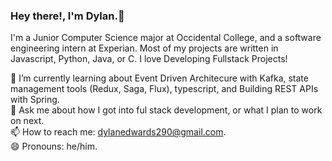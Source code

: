 ### Hey there!, I'm Dylan.👋

I'm a Junior Computer Science major at Occidental College, and a software engineering intern at Experian. Most of my projects are written in Javascript, Python, Java, or C. I love Developing Fullstack Projects!    
    
🌱 I’m currently learning about Event Driven Architecure with Kafka, state management tools (Redux, Saga, Flux), typescript, and Building REST APIs with Spring.     
💬 Ask me about how I got into ful stack development, or what I plan to work on next.    
📫 How to reach me: dylanedwards290@gmail.com.    
😄 Pronouns: he/him.    

